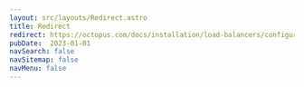 ```yaml
---
layout: src/layouts/Redirect.astro
title: Redirect
redirect: https://octopus.com/docs/installation/load-balancers/configuring-netscaler
pubDate:  2023-01-01
navSearch: false
navSitemap: false
navMenu: false
---
```

